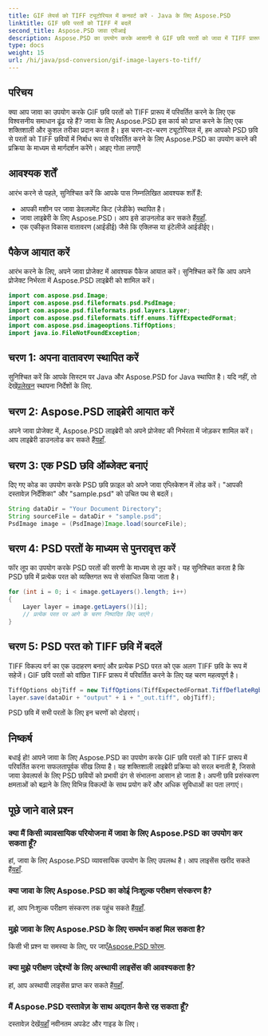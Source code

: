 ```yaml
---
title: GIF लेयर्स को TIFF ट्यूटोरियल में कनवर्ट करें - Java के लिए Aspose.PSD
linktitle: GIF छवि परतों को TIFF में बदलें
second_title: Aspose.PSD जावा एपीआई
description: Aspose.PSD का उपयोग करके आसानी से GIF छवि परतों को जावा में TIFF प्रारूप में परिवर्तित करें। निर्बाध एकीकरण के लिए हमारी चरण-दर-चरण मार्गदर्शिका का पालन करें।
type: docs
weight: 15
url: /hi/java/psd-conversion/gif-image-layers-to-tiff/
---
```

## परिचय
क्या आप जावा का उपयोग करके GIF छवि परतों को TIFF प्रारूप में परिवर्तित करने के लिए एक विश्वसनीय समाधान ढूंढ रहे हैं? जावा के लिए Aspose.PSD इस कार्य को प्राप्त करने के लिए एक शक्तिशाली और कुशल तरीका प्रदान करता है। इस चरण-दर-चरण ट्यूटोरियल में, हम आपको PSD छवि से परतों को TIFF छवियों में निर्बाध रूप से परिवर्तित करने के लिए Aspose.PSD का उपयोग करने की प्रक्रिया के माध्यम से मार्गदर्शन करेंगे। आइए गोता लगाएँ!
## आवश्यक शर्तें
आरंभ करने से पहले, सुनिश्चित करें कि आपके पास निम्नलिखित आवश्यक शर्तें हैं:
- आपकी मशीन पर जावा डेवलपमेंट किट (जेडीके) स्थापित है।
-  जावा लाइब्रेरी के लिए Aspose.PSD। आप इसे डाउनलोड कर सकते हैं[यहाँ](https://releases.aspose.com/psd/java/).
- एक एकीकृत विकास वातावरण (आईडीई) जैसे कि एक्लिप्स या इंटेलीजे आईडीईए।
## पैकेज आयात करें
आरंभ करने के लिए, अपने जावा प्रोजेक्ट में आवश्यक पैकेज आयात करें। सुनिश्चित करें कि आप अपने प्रोजेक्ट निर्भरता में Aspose.PSD लाइब्रेरी को शामिल करें।
```java
import com.aspose.psd.Image;
import com.aspose.psd.fileformats.psd.PsdImage;
import com.aspose.psd.fileformats.psd.layers.Layer;
import com.aspose.psd.fileformats.tiff.enums.TiffExpectedFormat;
import com.aspose.psd.imageoptions.TiffOptions;
import java.io.FileNotFoundException;
```
## चरण 1: अपना वातावरण स्थापित करें
 सुनिश्चित करें कि आपके सिस्टम पर Java और Aspose.PSD for Java स्थापित है। यदि नहीं, तो देखें[प्रलेखन](https://reference.aspose.com/psd/java/) स्थापना निर्देशों के लिए.
## चरण 2: Aspose.PSD लाइब्रेरी आयात करें
अपने जावा प्रोजेक्ट में, Aspose.PSD लाइब्रेरी को अपने प्रोजेक्ट की निर्भरता में जोड़कर शामिल करें। आप लाइब्रेरी डाउनलोड कर सकते हैं[यहाँ](https://releases.aspose.com/psd/java/).
## चरण 3: एक PSD छवि ऑब्जेक्ट बनाएं
दिए गए कोड का उपयोग करके PSD छवि फ़ाइल को अपने जावा एप्लिकेशन में लोड करें। "आपकी दस्तावेज़ निर्देशिका" और "sample.psd" को उचित पथ से बदलें।
```java
String dataDir = "Your Document Directory";
String sourceFile = dataDir + "sample.psd";
PsdImage image = (PsdImage)Image.load(sourceFile);
```
## चरण 4: PSD परतों के माध्यम से पुनरावृत्त करें
फॉर लूप का उपयोग करके PSD परतों की सरणी के माध्यम से लूप करें। यह सुनिश्चित करता है कि PSD छवि में प्रत्येक परत को व्यक्तिगत रूप से संसाधित किया जाता है।
```java
for (int i = 0; i < image.getLayers().length; i++)
{
    Layer layer = image.getLayers()[i];
    // प्रत्येक परत पर आगे के चरण निष्पादित किए जाएंगे।
}
```
## चरण 5: PSD परत को TIFF छवि में बदलें
TIFF विकल्प वर्ग का एक उदाहरण बनाएं और प्रत्येक PSD परत को एक अलग TIFF छवि के रूप में सहेजें। GIF छवि परतों को वांछित TIFF प्रारूप में परिवर्तित करने के लिए यह चरण महत्वपूर्ण है।
```java
TiffOptions objTiff = new TiffOptions(TiffExpectedFormat.TiffDeflateRgb);
layer.save(dataDir + "output" + i + "_out.tiff", objTiff);
```
PSD छवि में सभी परतों के लिए इन चरणों को दोहराएं।
## निष्कर्ष
बधाई हो! आपने जावा के लिए Aspose.PSD का उपयोग करके GIF छवि परतों को TIFF प्रारूप में परिवर्तित करना सफलतापूर्वक सीख लिया है। यह शक्तिशाली लाइब्रेरी प्रक्रिया को सरल बनाती है, जिससे जावा डेवलपर्स के लिए PSD छवियों को प्रभावी ढंग से संभालना आसान हो जाता है। अपनी छवि प्रसंस्करण क्षमताओं को बढ़ाने के लिए विभिन्न विकल्पों के साथ प्रयोग करें और अधिक सुविधाओं का पता लगाएं।
## पूछे जाने वाले प्रश्न
### क्या मैं किसी व्यावसायिक परियोजना में जावा के लिए Aspose.PSD का उपयोग कर सकता हूँ?
 हां, जावा के लिए Aspose.PSD व्यावसायिक उपयोग के लिए उपलब्ध है। आप लाइसेंस खरीद सकते हैं[यहाँ](https://purchase.aspose.com/buy).
### क्या जावा के लिए Aspose.PSD का कोई निःशुल्क परीक्षण संस्करण है?
 हां, आप निःशुल्क परीक्षण संस्करण तक पहुंच सकते हैं[यहाँ](https://releases.aspose.com/).
### मुझे जावा के लिए Aspose.PSD के लिए समर्थन कहां मिल सकता है?
 किसी भी प्रश्न या समस्या के लिए, पर जाएँ[Aspose.PSD फोरम](https://forum.aspose.com/c/psd/34).
### क्या मुझे परीक्षण उद्देश्यों के लिए अस्थायी लाइसेंस की आवश्यकता है?
 हां, आप अस्थायी लाइसेंस प्राप्त कर सकते हैं[यहाँ](https://purchase.aspose.com/temporary-license/).
### मैं Aspose.PSD दस्तावेज़ के साथ अद्यतन कैसे रह सकता हूँ?
 दस्तावेज़ देखें[यहाँ](https://reference.aspose.com/psd/java/) नवीनतम अपडेट और गाइड के लिए।